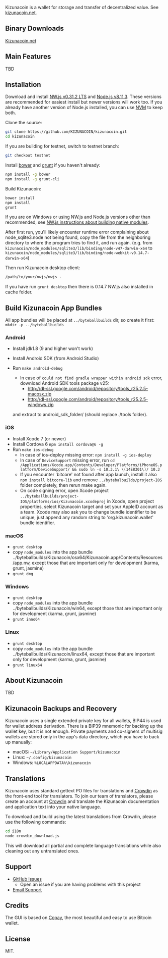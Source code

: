 Kizunacoin is a wallet for storage and transfer of decentralized value.  See [kizunacoin.net](https://www.kizunacoin.net/).

## Binary Downloads

[Kizunacoin.net](https://www.kizuncaoin.net/)

## Main Features

TBD

## Installation

Download and install [NW.js v0.31.2 LTS](https://dl.nwjs.io/v0.31.2) and [Node.js v8.11.3](https://nodejs.org/download/release/v5.12.0/).  These versions are recommended for easiest install but newer versions will work too.  If you already have another version of Node.js installed, you can use [NVM](https://github.com/creationix/nvm) to keep both.

Clone the source:

```sh
git clone https://github.com/KIZUNACOIN/kizunacoin.git
cd kizunacoin
```

If you are building for testnet, switch to testnet branch:
```sh
git checkout testnet
```

Install [bower](http://bower.io/) and [grunt](http://gruntjs.com/getting-started) if you haven't already:

```sh
npm install -g bower
npm install -g grunt-cli
```

Build Kizunacoin:

```sh
bower install
npm install
grunt
```
If you are on Windows or using NW.js and Node.js versions other than recommended, see [NW.js instructions about building native modules](http://docs.nwjs.io/en/latest/For%20Users/Advanced/Use%20Native%20Node%20Modules/).

After first run, you'll likely encounter runtime error complaining about node_sqlite3.node not being found, copy the file from the neighboring directory to where the program tries to find it, and run again. (e.g. from `kizunacoin/node_modules/sqlite3/lib/binding/node-v47-darwin-x64` to `kizunacoin/node_modules/sqlite3/lib/binding/node-webkit-v0.14.7-darwin-x64`)

Then run Kizunacoin desktop client:

```sh
/path/to/your/nwjs/nwjs .
```

If you have run `grunt desktop` then there is 0.14.7 NW.js also installed in cache folder.

## Build Kizunacoin App Bundles

All app bundles will be placed at `../byteballbuilds` dir, so create it first: `mkdir -p ../byteballbuilds`


### Android
- Install jdk1.8 (9 and higher won't work)
- Install Android SDK (from Android Studio)
- Run `make android-debug`
  * In case of `could not find gradle wrapper within android sdk` error, download Android SDK tools package v25:
    * http://dl-ssl.google.com/android/repository/tools_r25.2.5-macosx.zip
    * http://dl-ssl.google.com/android/repository/tools_r25.2.5-windows.zip

  and extract to android_sdk_folder/ (should replace ./tools folder).

### iOS

- Install Xcode 7 (or newer)
- Install Cordova 6 `npm install cordova@6 -g`
- Run `make ios-debug`
  * In case of ios-deploy missing error: `npm install -g ios-deploy`
  * In case of `DeviceSupport` missing error, run `cd /Applications/Xcode.app/Contents/Developer/Platforms/iPhoneOS.platform/DeviceSupport/ && sudo ln -s 10.3.1\ \(14E8301\)/ 10.3`
  * If you encounter 'bitcore' not found after app launch, install it also `npm install bitcore-lib` and remove `../bytebalbuilds/project-IOS` folder completely, then rerun make again.
  * On code signing error, open Xcode project `../byteballbuilds/project-IOS/platforms/ios/Kizunacoin.xcodeproj` in Xcode, open project properties, select Kizunacoin target and set your AppleID account as a team. Xcode may also ask you to change bundle identifier to be unique, just append any random string to 'org.kizunacoin.wallet' bundle identifier.

### macOS

- `grunt desktop`
- copy `node_modules` into the app bundle ../byteballbuilds/Kizunacoin/osx64/Kizunacoin.app/Contents/Resources/app.nw, except those that are important only for development (karma, grunt, jasmine)
- `grunt dmg`

### Windows

- `grunt desktop`
- copy `node_modules` into the app bundle ../byteballbuilds/Kizunacoin/win64, except those that are important only for development (karma, grunt, jasmine)
- `grunt inno64`

### Linux

- `grunt desktop`
- copy `node_modules` into the app bundle ../byteballbuilds/Kizunacoin/linux64, except those that are important only for development (karma, grunt, jasmine)
- `grunt linux64`


## About Kizunacoin

TBD

## Kizunacoin Backups and Recovery

Kizunacoin uses a single extended private key for all wallets, BIP44 is used for wallet address derivation.  There is a BIP39 mnemonic for backing up the wallet key, but it is not enough.  Private payments and co-signers of multisig wallets are stored only in the app's data directory, which you have to back up manually:

* macOS: `~/Library/Application Support/kizunacoin`
* Linux: `~/.config/kizunacoin`
* Windows: `%LOCALAPPDATA%\kizunacoin`


## Translations

Kizunacoin uses standard gettext PO files for translations and [Crowdin](https://crowdin.com/project/kizunacoin) as the front-end tool for translators. To join our team of translators, please create an account at [Crowdin](https://crowdin.com) and translate the Kizunacoin documentation and application text into your native language.

To download and build using the latest translations from Crowdin, please use the following commands:

```sh
cd i18n
node crowdin_download.js
```

This will download all partial and complete language translations while also cleaning out any untranslated ones.


## Support

* [GitHub Issues](https://github.com/KIZUNACOIN/kizunacoin/issues)
  * Open an issue if you are having problems with this project
* [Email Support](mailto:admin@kizunacoin.net)

## Credits

The GUI is based on [Copay](https://github.com/bitpay/copay), the most beautiful and easy to use Bitcoin wallet.

## License

MIT.
